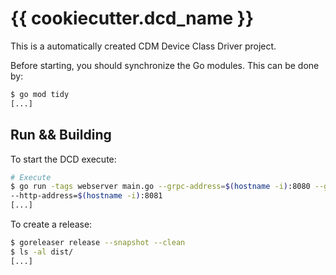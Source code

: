 # {{ cookiecutter.dcd_name }}

This is a automatically created CDM Device Class Driver project.

Before starting, you should synchronize the Go modules. This can be done by:

```bash
$ go mod tidy
[...]
```

## Run && Building

To start the DCD execute:

```bash
# Execute
$ go run -tags webserver main.go --grpc-address=$(hostname -i):8080 --grpc-registry-address=localhost:50051
--http-address=$(hostname -i):8081
[...]
```

To create a release:

```bash
$ goreleaser release --snapshot --clean
$ ls -al dist/
[...]
```
